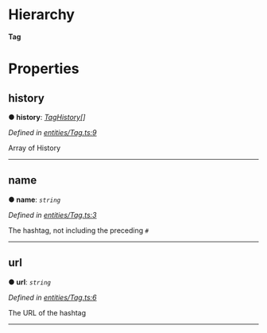 

# Hierarchy

**Tag**

# Properties

<a id="history"></a>

##  history

**● history**: *[TagHistory](_entities_tag_.taghistory.md)[]*

*Defined in [entities/Tag.ts:9](https://github.com/lagunehq/core/blob/ad87ae7/src/entities/Tag.ts#L9)*

Array of History

___
<a id="name"></a>

##  name

**● name**: *`string`*

*Defined in [entities/Tag.ts:3](https://github.com/lagunehq/core/blob/ad87ae7/src/entities/Tag.ts#L3)*

The hashtag, not including the preceding `#`

___
<a id="url"></a>

##  url

**● url**: *`string`*

*Defined in [entities/Tag.ts:6](https://github.com/lagunehq/core/blob/ad87ae7/src/entities/Tag.ts#L6)*

The URL of the hashtag

___

